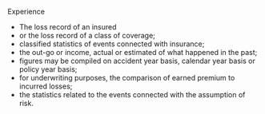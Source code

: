 Experience
- The loss record of an insured 
- or the loss record of a class of coverage; 
- classified statistics of events connected with insurance; 
- the out-go or income, actual or estimated of what happened in the past; 
- figures may be compiled on accident year basis, calendar year basis or policy year basis; 
- for underwriting purposes, the comparison of earned premium to incurred losses; 
- the statistics related to the events connected with the assumption of risk. 
